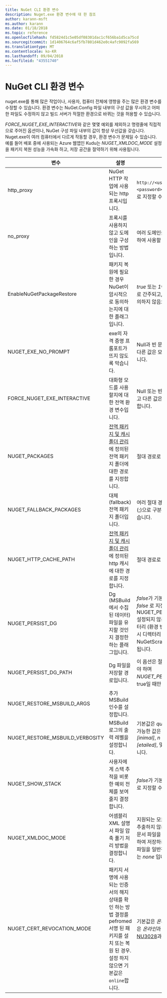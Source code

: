 ```yaml
---
title: NuGet CLI 환경 변수
description: Nuget.exe 환경 변수에 대 한 참조
author: karann-msft
ms.author: karann
ms.date: 01/18/2018
ms.topic: reference
ms.openlocfilehash: fd5824d1c5e05df08301dac1cf656ba1d5ca75cd
ms.sourcegitcommit: 1d1406764c6af5fb7801d462e0c4afc9092fa569
ms.translationtype: MT
ms.contentlocale: ko-KR
ms.lasthandoff: 09/04/2018
ms.locfileid: "43551740"
---
```

# <a name="nuget-cli-environment-variables"></a>NuGet CLI 환경 변수

nuget.exe를 통해 많은 작업이나, 사용자, 컴퓨터 전체에 영향을 주는 많은 환경 변수를 수정할 수 있습니다. 환경 변수는 NuGet.Config 파일 내부의 구성 값을 무시하고 어떠한 파일도 수정하지 않고 빌드 서버가 적절한 환경으로 바뀌는 것을 허용할 수 있습니다.

*FORCE_NUGET_EXE_INTERACTIVE*와 같은 몇몇 예외를 제외하고 명령줄에 직접적으로 주어진 옵션이나, NuGet 구성 파일 내부의 값이 항상 우선값을 갖습니다. Nuget.exe이 여러 컴퓨터에서 다르게 작동할 경우, 환경 변수가 문제일 수 있습니다. 예를 들어 배포 중에 사용되는 Azure 웹앱인 Kudu는 *NUGET_XMLDOC_MODE* 설정을 패키지 복원 성능을 가속화 하고, 저장 공간을 절약하기 위해 사용됩니다.

| 변수 | 설명 | 설명 |
| --- | --- | --- |
| http_proxy | NuGet HTTP 작업에 사용되는 http 프록시입니다. | `http://<username>:<password>@proxy.com` 등으로 지정할 수 있습니다. |
| no_proxy | 프록시를 사용하지 않고 도메인을 구성하는 방법입니다. | 여러 도메인을 쉼표 (,)로 구분하여 사용할 수 있습니다. |
| EnableNuGetPackageRestore | 패키지 복원에 필요한 경우 NuGet이 암시적으로 동의하는지에 대한 플래그입니다. | *true* 또는 *1*이 동의하는 플래그로 간주되고, 다른 모든 값은 동의하지 않음으로 간주됩니다. |
| NUGET_EXE_NO_PROMPT | exe의 자격 증명 프롬포트가 뜨지 않도록 막습니다. | Null과 빈 문자열만 제외하고 다른 값은 모두 참으로 간주합니다. |
| FORCE_NUGET_EXE_INTERACTIVE | 대화형 모드를 사용할지에 대한 전역 환경 변수입니다. | Null 또는 빈 문자열을 제외하고 다른 값은 모두 참으로 간주합니다. |
| NUGET_PACKAGES | [전역 패키지 및 캐시 폴더 관리](../consume-packages/managing-the-global-packages-and-cache-folders.md)에 정의된 전역 패키지 폴더에 대한 경로를 지정합니다. | 절대 경로로 지정합니다. |
| NUGET_FALLBACK_PACKAGES | 대체 (fallback) 전역 패키지 폴더입니다. | 여러 절대 경로들을 세미콜론 (;)으로 구분하여 사용할 수 있습니다. |
| NUGET_HTTP_CACHE_PATH | [전역 패키지 및 캐시 폴더 관리](../consume-packages/managing-the-global-packages-and-cache-folders.md)에 정의된 http 캐시에 대한 경로를 지정합니다. | 절대 경로로 지정합니다. |
| NUGET_PERSIST_DG | Dg (MSBuild에서 수집 된 데이터) 파일을 유지할 것인지 결정한하는 플래그입니다. | *false*가 기본값이고 *true* 또는 *false* 로 지정할 수 있습니다. NUGET_PERSIST_DG_PATH 설정되지 않은 경우 임시 디렉터리 (환경 변수에서 지정한 임시 디렉터리 내부의 NuGetScratch 폴더)에 저장 됩니다. |
| NUGET_PERSIST_DG_PATH | Dg 파일을 저장할 경로입니다. | 이 옵션은 절대 경로로 지정해야 하며 *NUGET_PERSIST_DG* 값이 true일 때만 사용됩니다. |
| NUGET_RESTORE_MSBUILD_ARGS | 추가 MSBuild 인수를 설정합니다. | |
| NUGET_RESTORE_MSBUILD_VERBOSITY | MSBuild 로그의 출력 레벨을 설정합니다. | 기본값은 *quiet* ("/ v: q")이고, 가능한 값은 *q [uiet]*, *m [inimal]*, *n [ormal]*, *d [etailed]*, 및 *diag [nostic]* 입니다. |
| NUGET_SHOW_STACK | 사용자에게 스택 추적을 비롯한 예외 전체를 보여줄지 결정합니다. | *false*가 기본이며 *true*나 *false*로 지정할 수 있습니다. |
| NUGET_XMLDOC_MODE | 어셈블리 XML 설명서 파일 압축 풀기 처리 방법을 결정합니다. | 지원되는 모드는 XML 파일을 추출하지 않는 *건너뛰기*, XML 문서 파일을 zip 형식으로 압축하여 저장하는 *압축*  XML 문서 파일을 일반적인 파일로 취급하는 *none* 입니다. |
| NUGET_CERT_REVOCATION_MODE | 패키지 서명에 사용 되는 인증서의 해지 상태를 확인 하는 방법 결정를 pefromed 서명 된 패키지를 설치 또는 복원 된 경우. 설정 하지 않으면 기본값은 `online`합니다.| 기본값은 *온라인*이고 가능한 값은 *온라인*과 *오프라인*입니다. [NU3028](../reference/errors-and-warnings/NU3028.md)과 관련이 있습니다. |
